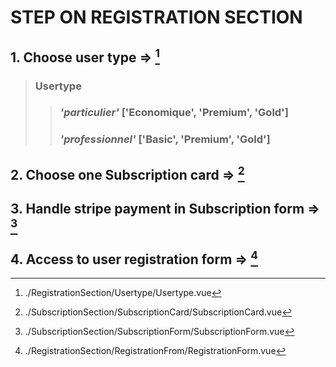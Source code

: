 # **STEP ON REGISTRATION SECTION**

## 1. Choose user type => [^Usertype.vue]
>### **Usertype**
>>### *'particulier'*  ['Economique', 'Premium', 'Gold']
>>### *'professionnel'*  ['Basic', 'Premium', 'Gold']
## 2. Choose one Subscription card => [^SubscriptionCard.vue]
## 3. Handle stripe payment in Subscription form => [^SubscriptionForm.vue]
## 4. Access to user registration form => [^RegistrationForm.vue]

[^Usertype.vue]: ./RegistrationSection/Usertype/Usertype.vue
[^SubscriptionCard.vue]: ./SubscriptionSection/SubscriptionCard/SubscriptionCard.vue
[^SubscriptionForm.vue]: ./SubscriptionSection/SubscriptionForm/SubscriptionForm.vue
[^RegistrationForm.vue]: ./RegistrationSection/RegistrationFrom/RegistrationForm.vue
